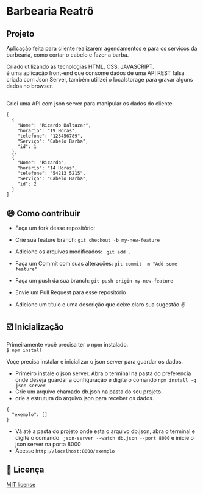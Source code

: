 # Barbearia Reatrô  
  
##  Projeto  
Aplicação feita para cliente realizarem agendamentos e para os serviços da barbearia, como cortar o cabelo e fazer a barba.  
  
Criado utilizando as tecnologias HTML, CSS, JAVASCRIPT.  
é uma aplicação front-end que consome dados de uma API REST falsa criada com Json Server, também utilizei o localstorage para gravar alguns dados no browser.  
  

  
##
  
  
Criei uma API com json server para manipular os dados do cliente. 
```  
[
  {
    "Nome": "Ricardo Baltazar",
    "horario": "19 Horas",
    "telefone": "123456789",
    "Serviço": "Cabelo Barba",
    "id": 1
  },
  {
    "Nome": "Ricardo",
    "horario": "14 Horas",
    "telefone": "54213 5215",
    "Serviço": "Cabelo Barba",
    "id": 2
  }
]  
```  

## :smile: Como contribuir  
  
* Faça um fork desse repositório;  
* Crie sua feature branch: ```git checkout -b my-new-feature```  
* Adicione os arquivos modificados: ``` git add .```  
* Faça um Commit com suas alterações: ```git commit -m "Add some feature"```  
* Faça um push da sua branch: ``` git push origin my-new-feature ```  
* Envie um Pull Request para esse repositório  
  
* Adicione um título e uma descrição que deixe claro sua sugestão :v:  
  
## :ballot_box_with_check: Inicialização  
Primeiramente você precisa ter o npm instalado.  
```$ npm install```  

Voçe precisa instalar e inicializar o json server para guardar os dados.  
* Primeiro instale o json server. Abra o terminal na pasta do preferencia onde deseja guardar a configuração e digite o comando ``` npm install -g json-server ```  
* Crie um arquivo chamado db.json na pasta do seu projeto.  
* crie a estrutura do arquivo json para receber os dados.  
```
{
  "exemplo": []
}
```  
* Vá até a pasta do projeto onde esta o arquivo db.json, abra o terminal e digite o comando ``` json-server --watch db.json --port 8000``` e inicie o json server na porta 8000  
* Acesse ```http://localhost:8000/exemplo``` 
  
## :memo: Licença  
[MIT license](https://github.com/RicardoBaltazar/Barbearia-retro-javascript/blob/master/LICENSE)  
